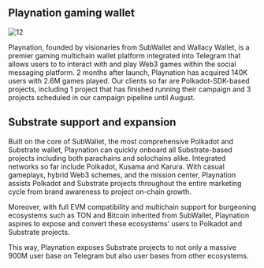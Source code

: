 ## Playnation gaming wallet
![12](https://github.com/Koniverse/Playnation/assets/2582652/b492edc6-8a06-4354-a99c-a1aca77ae33e)

Playnation, founded by visionaries from SubWallet and Wallacy Wallet, is a premier gaming multichain wallet platform integrated into Telegram that allows users to to interact with and play Web3 games within the social messaging platform. 2 months after launch, Playnation has acquired 140K users with 2.6M games played. Our clients so far are Polkadot-SDK-based projects, including 1 project that has finished running their campaign and 3 projects scheduled in our campaign pipeline until August.

## Substrate support and expansion

Built on the core of SubWallet, the most comprehensive Polkadot and Substrate wallet, Playnation can quickly onboard all Substrate-based projects including both parachains and solochains alike. Integrated networks so far include Polkadot, Kusama and Karura. With casual gameplays, hybrid Web3 schemes, and the mission center, Playnation assists Polkadot and Substrate projects throughout the entire marketing cycle from brand awareness to project on-chain growth. 

Moreover, with full EVM compatibility and multichain support for burgeoning ecosystems such as TON and Bitcoin inherited from SubWallet, Playnation aspires to expose and convert these ecosystems’ users to Polkadot and Substrate projects.

This way, Playnation exposes Substrate projects to not only a massive 900M user base on Telegram but also user bases from other ecosystems.  
